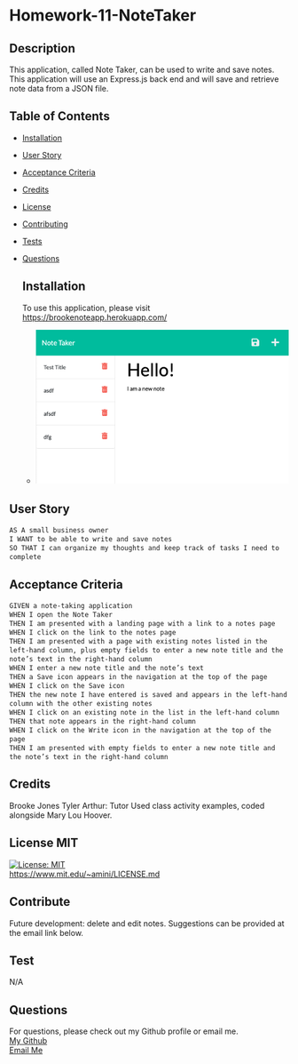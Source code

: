 # Homework-11-NoteTaker

## Description  
This application, called Note Taker, can be used to write and save notes. This application will use an Express.js back end and will save and retrieve note data from a JSON file.
  
## Table of Contents
- [Installation](#install)
- [User Story](#userstory)
- [Acceptance Criteria](#acceptancecriteria)
- [Credits](#credits)
- [License](#license)
- [Contributing](#contribute)
- [Tests](#test)
- [Questions](#questions)  

  ## Installation  
  To use this application, please visit https://brookenoteapp.herokuapp.com/
  - ![Image of app](/public/assets/images/appimage.png "Optional Title")

  
## User Story
```
AS A small business owner
I WANT to be able to write and save notes
SO THAT I can organize my thoughts and keep track of tasks I need to complete
```

## Acceptance Criteria
```
GIVEN a note-taking application
WHEN I open the Note Taker
THEN I am presented with a landing page with a link to a notes page
WHEN I click on the link to the notes page
THEN I am presented with a page with existing notes listed in the left-hand column, plus empty fields to enter a new note title and the note’s text in the right-hand column
WHEN I enter a new note title and the note’s text
THEN a Save icon appears in the navigation at the top of the page
WHEN I click on the Save icon
THEN the new note I have entered is saved and appears in the left-hand column with the other existing notes
WHEN I click on an existing note in the list in the left-hand column
THEN that note appears in the right-hand column
WHEN I click on the Write icon in the navigation at the top of the page
THEN I am presented with empty fields to enter a new note title and the note’s text in the right-hand column
```

## Credits  
Brooke Jones
Tyler Arthur: Tutor
Used class activity examples, coded alongside Mary Lou Hoover.  

## License MIT
[![License: MIT](https://img.shields.io/badge/License-MIT-yellow.svg)](https://opensource.org/licenses/MIT)  
https://www.mit.edu/~amini/LICENSE.md  
    
## Contribute  
 Future development: delete and edit notes. 
 Suggestions can be provided at the email link below.  

## Test  
N/A

  ## Questions  
  For questions, please check out my Github profile or email me.  
 [My Github](https://www.github.com/jones406)  
[Email Me](mailto:brookejones406@gmail.com)  
